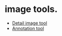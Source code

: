 # image tools.
* [Detail image tool](https://hirotoyoshidome.github.io/image-details/)
* [Annotation tool](https://hirotoyoshidome.github.io/image-details/annotation_tool/)
